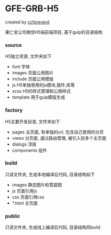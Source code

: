 # GFE-GRB-H5

created by [ccforeverd](https://github.com/ccforeverd)

果仁宝公司微信H5端前端项目, 基于gulp的目录结构


### source

H5独立资源, 文件夹如下

- font      字体
- images    页面公用图片
- include   页面公用模版
- js        H5单独使用的js模块,插件,库等
- scss      H5的样式管理和公用样式
- template  用于gulp模版生成


### factory

H5主要开发目录, 文件夹如下

- pages       主页面, 有单独的url, 包含自己使用的分页
- views       分页面, 通过路由管理, 被引入到多个主页面
- dialogs     浮层
- components  组件


### build

只读文件夹, 生成本地编译后代码, 目录结构如下

- images  静态图片和雪碧图
- js      页面引用js
- css     页面引用css
- *.html  主页面


### public

只读文件夹, 生成线上编译后代码, 目录结构同build



